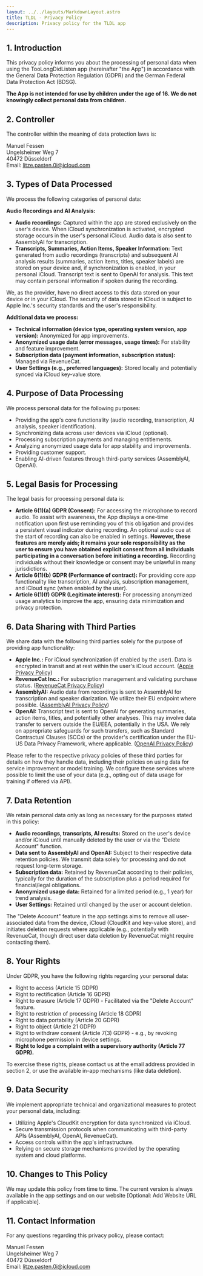 ```yaml
---
layout: ../../layouts/MarkdownLayout.astro
title: TLDL - Privacy Policy
description: Privacy policy for the TLDL app
---
```


## 1. Introduction
This privacy policy informs you about the processing of personal data when using the TooLongDidListen app (hereinafter "the App") in accordance with the General Data Protection Regulation (GDPR) and the German Federal Data Protection Act (BDSG).

**The App is not intended for use by children under the age of 16. We do not knowingly collect personal data from children.**

## 2. Controller
The controller within the meaning of data protection laws is:

Manuel Fessen  
Ungelsheimer Weg 7  
40472 Düsseldorf  
Email: litze.pasten.0i@icloud.com  

## 3. Types of Data Processed
We process the following categories of personal data:

**Audio Recordings and AI Analysis:**
- **Audio recordings:** Captured within the app are stored exclusively on the user's device. When iCloud synchronization is activated, encrypted storage occurs in the user's personal iCloud. Audio data is also sent to AssemblyAI for transcription.
- **Transcripts, Summaries, Action Items, Speaker Information:** Text generated from audio recordings (transcripts) and subsequent AI analysis results (summaries, action items, titles, speaker labels) are stored on your device and, if synchronization is enabled, in your personal iCloud. Transcript text is sent to OpenAI for analysis. This text may contain personal information if spoken during the recording.

We, as the provider, have no direct access to this data stored on your device or in your iCloud. The security of data stored in iCloud is subject to Apple Inc.'s security standards and the user's responsibility.

**Additional data we process:**
- **Technical information (device type, operating system version, app version):** Anonymized for app improvements.
- **Anonymized usage data (error messages, usage times):** For stability and feature improvement.
- **Subscription data (payment information, subscription status):** Managed via RevenueCat.
- **User Settings (e.g., preferred languages):** Stored locally and potentially synced via iCloud key-value store.

## 4. Purpose of Data Processing
We process personal data for the following purposes:

- Providing the app's core functionality (audio recording, transcription, AI analysis, speaker identification).
- Synchronizing data across user devices via iCloud (optional).
- Processing subscription payments and managing entitlements.
- Analyzing anonymized usage data for app stability and improvements.
- Providing customer support.
- Enabling AI-driven features through third-party services (AssemblyAI, OpenAI).

## 5. Legal Basis for Processing
The legal basis for processing personal data is:

- **Article 6(1)(a) GDPR (Consent):** For accessing the microphone to record audio. To assist with awareness, the App displays a one-time notification upon first use reminding you of this obligation and provides a persistent visual indicator during recording. An optional audio cue at the start of recording can also be enabled in settings. **However, these features are merely aids; it remains your sole responsibility as the user to ensure you have obtained explicit consent from all individuals participating in a conversation before initiating a recording.** Recording individuals without their knowledge or consent may be unlawful in many jurisdictions.
- **Article 6(1)(b) GDPR (Performance of contract):** For providing core app functionality like transcription, AI analysis, subscription management, and iCloud sync (when enabled by the user).
- **Article 6(1)(f) GDPR (Legitimate interest):** For processing anonymized usage analytics to improve the app, ensuring data minimization and privacy protection.

## 6. Data Sharing with Third Parties
We share data with the following third parties solely for the purpose of providing app functionality:

- **Apple Inc.:** For iCloud synchronization (if enabled by the user). Data is encrypted in transit and at rest within the user's iCloud account. ([Apple Privacy Policy](https://www.apple.com/legal/privacy/))
- **RevenueCat Inc.:** For subscription management and validating purchase status. ([RevenueCat Privacy Policy](https://www.revenuecat.com/privacy))
- **AssemblyAI:** Audio data from recordings is sent to AssemblyAI for transcription and speaker diarization. We utilize their EU endpoint where possible. ([AssemblyAI Privacy Policy](https://www.assemblyai.com/legal/privacy-policy))
- **OpenAI:** Transcript text is sent to OpenAI for generating summaries, action items, titles, and potentially other analyses. This may involve data transfer to servers outside the EU/EEA, potentially in the USA. We rely on appropriate safeguards for such transfers, such as Standard Contractual Clauses (SCCs) or the provider's certification under the EU-US Data Privacy Framework, where applicable. ([OpenAI Privacy Policy](https://openai.com/policies/privacy-policy))

Please refer to the respective privacy policies of these third parties for details on how they handle data, including their policies on using data for service improvement or model training. We configure these services where possible to limit the use of your data (e.g., opting out of data usage for training if offered via API).

## 7. Data Retention
We retain personal data only as long as necessary for the purposes stated in this policy:

- **Audio recordings, transcripts, AI results:** Stored on the user's device and/or iCloud until manually deleted by the user or via the "Delete Account" function.
- **Data sent to AssemblyAI and OpenAI:** Subject to their respective data retention policies. We transmit data solely for processing and do not request long-term storage.
- **Subscription data:** Retained by RevenueCat according to their policies, typically for the duration of the subscription plus a period required for financial/legal obligations.
- **Anonymized usage data:** Retained for a limited period (e.g., 1 year) for trend analysis.
- **User Settings:** Retained until changed by the user or account deletion.

The "Delete Account" feature in the app settings aims to remove all user-associated data from the device, iCloud (CloudKit and key-value store), and initiates deletion requests where applicable (e.g., potentially with RevenueCat, though direct user data deletion by RevenueCat might require contacting them).

## 8. Your Rights
Under GDPR, you have the following rights regarding your personal data:

- Right to access (Article 15 GDPR)
- Right to rectification (Article 16 GDPR)
- Right to erasure (Article 17 GDPR) - Facilitated via the "Delete Account" feature.
- Right to restriction of processing (Article 18 GDPR)
- Right to data portability (Article 20 GDPR)
- Right to object (Article 21 GDPR)
- Right to withdraw consent (Article 7(3) GDPR) - e.g., by revoking microphone permission in device settings.
- **Right to lodge a complaint with a supervisory authority (Article 77 GDPR).**

To exercise these rights, please contact us at the email address provided in section 2, or use the available in-app mechanisms (like data deletion).

## 9. Data Security
We implement appropriate technical and organizational measures to protect your personal data, including:

- Utilizing Apple's CloudKit encryption for data synchronized via iCloud.
- Secure transmission protocols when communicating with third-party APIs (AssemblyAI, OpenAI, RevenueCat).
- Access controls within the app's infrastructure.
- Relying on secure storage mechanisms provided by the operating system and cloud platforms.

## 10. Changes to This Policy
We may update this policy from time to time. The current version is always available in the app settings and on our website [Optional: Add Website URL if applicable].

## 11. Contact Information
For any questions regarding this privacy policy, please contact:

Manuel Fessen  
Ungelsheimer Weg 7  
40472 Düsseldorf  
Email: litze.pasten.0i@icloud.com